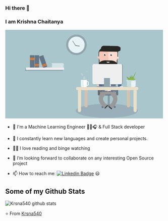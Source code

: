 ### Hi there 👋

### I am Krishna Chaitanya 

<img src="https://raw.githubusercontent.com/krsna540/krsna540/master/bg05.gif">


- 🔭 I'm a Machine Learning Engineer 👨‍💻🎧 & Full Stack developer 

- 🌱 I constantly learn new languages and create personal projects.

- 🚴‍♂️ I love reading and binge watching

- 👯 I’m looking forward to collaborate on any interesting Open Source project

- 📫 How to reach me: [![Linkedin Badge](https://img.shields.io/badge/-LinkedIn-blue?style=flat-square&logo=Linkedin&logoColor=white&link=https://www.linkedin.com/in/krsna540/)](https://www.linkedin.com/in/krsna540/) 
 😃



## Some of my Github Stats
![Krsna540 github stats](https://github-readme-stats.vercel.app/api?username=krsna540&show_icons=true)

⭐️ From [Krsna540](https://github.com/krsna540)
